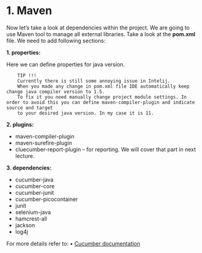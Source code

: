 # 1. Maven

Now let’s take a look at dependencies within the project. We are going to use Maven tool to manage all external libraries. Take a look at the **pom.xml** file. We need to add following sections:


**1.  properties:**

Here we can define properties for java version.

        TIP !!!
        Currently there is still some annoying issue in Intelij. 
        When you made any change in pom.xml file IDE automatically keep change java compiler version to 1.5. 
        To fix it you need manually change project module settings. In order to avoid this you can define maven-compiler-plugin and indicate source and target 
        to your desired java version. In my case it is 11. 


**2.  plugins:**

*   maven-compiler-plugin
*   maven-surefire-plugin
*  cluecumber-report-plugin – for reporting. We will cover that part in next lecture.

**3. dependencies:**

*  cucumber-java
*  cucumber-core
*  cucumber-junit
*  cucumber-picocontainer
*  junit
*  selenium-java
*  hamcrest-all
*  jackson
*  log4j


For more details refer to:
•	[Cucumber documentation](https://cucumber.io/docs/tools/java/)
